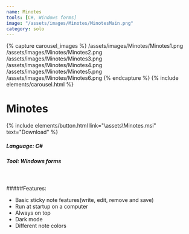 ```yaml
---
name: Minotes
tools: [C#, Windows forms]
image: "/assets/images/Minotes/MinotesMain.png"
category: solo
---
```


{% capture carousel_images %}
/assets/images/Minotes/Minotes1.png
/assets/images/Minotes/Minotes2.png
/assets/images/Minotes/Minotes3.png
/assets/images/Minotes/Minotes4.png
/assets/images/Minotes/Minotes5.png
/assets/images/Minotes/Minotes6.png
{% endcapture %}
{% include elements/carousel.html %}

# Minotes
{% include elements/button.html link="\assets\Minotes.msi" text="Download" %}

##### Language: C\#
##### Tool: Windows forms

</br>

#####Features:
- Basic sticky note features(write, edit, remove and save)
- Run at startup on a computer
- Always on top
- Dark mode
- Different note colors